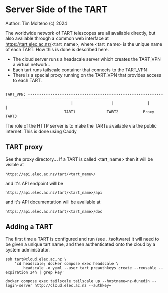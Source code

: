 # Server Side of the TART

Author: Tim Molteno (c) 2024

The worldwide network of TART telescopes are all available directly, but also available through a common web interface at https://tart.elec.ac.nz/<tart_name>, where <tart_name> is the unique name of each TART. How this is done is described here.

* The cloud server runs a headscale server which creates the TART_VPN a virtual network..
* Each tart runs tailscale container that connects to the TART_VPN
* There is a special proxy running on the TART_VPN that provides access to each TART.

<code>
TART_VPN: ----------------------------------------------------------------------------------------------------------
                             |                 |               |                    |
                          TART1              TART2           Proxy                TART3
</code>

The role of the HTTP server is to make the TARTs available via the public internet. This is done using Caddy

    
## TART proxy 

See the proxy directory... If a TART is called <tart_name> then it will be visible at

    https://api.elec.ac.nz/tart/<tart_name>/
    
and it's API endpoint will be 

    https://api.elec.ac.nz/tart/<tart_name>/api

and it's API documentation will be available at 

    https://api.elec.ac.nz/tart/<tart_name>/doc

## Adding a TART

The first time a TART is configured and run (see ../software) it will need to be given a unique tart name, and then
authenticated onto the cloud by a system administrator.

	ssh tart@cloud.elec.ac.nz \
		'cd headscale; docker compose exec headscale \
	        headscale -o yaml --user tart preauthkeys create --reusable --expiration 24h | grep key'

	docker compose exec tailscale tailscale up --hostname=nz-dunedin --login-server http://cloud.elec.ac.nz --authkey=


